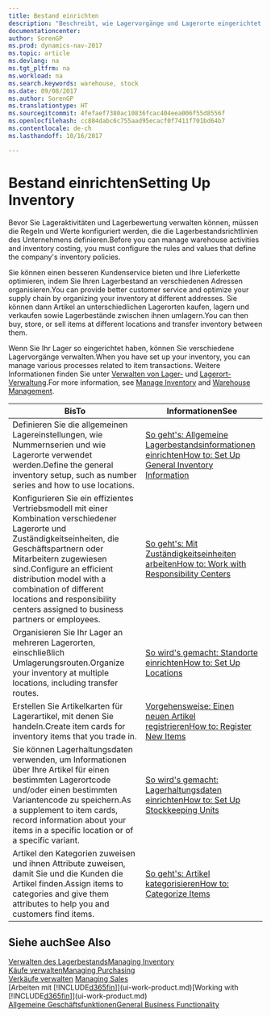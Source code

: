```yaml
---
title: Bestand einrichten
description: "Beschreibt, wie Lagervorgänge und Lagerorte eingerichtet werden, einschließlich Umlagerungsrouten und Standorte wie Lagerorte."
documentationcenter: 
author: SorenGP
ms.prod: dynamics-nav-2017
ms.topic: article
ms.devlang: na
ms.tgt_pltfrm: na
ms.workload: na
ms.search.keywords: warehouse, stock
ms.date: 09/08/2017
ms.author: SorenGP
ms.translationtype: HT
ms.sourcegitcommit: 4fefaef7380ac10836fcac404eea006f55d8556f
ms.openlocfilehash: cc884dabc6c755aad95ecacf0f7411f701bd64b7
ms.contentlocale: de-ch
ms.lasthandoff: 10/16/2017

---
```

# <a name="setting-up-inventory"></a><span data-ttu-id="096cc-103">Bestand einrichten</span><span class="sxs-lookup"><span data-stu-id="096cc-103">Setting Up Inventory</span></span>
<span data-ttu-id="096cc-104">Bevor Sie Lageraktivitäten und Lagerbewertung verwalten können, müssen die Regeln und Werte konfiguriert werden, die die Lagerbestandsrichtlinien des Unternehmens definieren.</span><span class="sxs-lookup"><span data-stu-id="096cc-104">Before you can manage warehouse activities and inventory costing, you must configure the rules and values that define the company's inventory policies.</span></span>

<span data-ttu-id="096cc-105">Sie können einen besseren Kundenservice bieten und Ihre Lieferkette optimieren, indem Sie Ihren Lagerbestand an verschiedenen Adressen organisieren.</span><span class="sxs-lookup"><span data-stu-id="096cc-105">You can provide better customer service and optimize your supply chain by organizing your inventory at different addresses.</span></span> <span data-ttu-id="096cc-106">Sie können dann Artikel an unterschiedlichen Lagerorten kaufen, lagern und verkaufen sowie Lagerbestände zwischen ihnen umlagern.</span><span class="sxs-lookup"><span data-stu-id="096cc-106">You can then buy, store, or sell items at different locations and transfer inventory between them.</span></span>

<span data-ttu-id="096cc-107">Wenn Sie Ihr Lager so eingerichtet haben, können Sie verschiedene Lagervorgänge verwalten.</span><span class="sxs-lookup"><span data-stu-id="096cc-107">When you have set up your inventory, you can manage various processes related to item transactions.</span></span> <span data-ttu-id="096cc-108">Weitere Informationen finden Sie unter [Verwalten von Lager-](inventory-manage-inventory.md) und [Lagerort-Verwaltung](warehouse-manage-warehouse.md).</span><span class="sxs-lookup"><span data-stu-id="096cc-108">For more information, see [Manage Inventory](inventory-manage-inventory.md) and [Warehouse Management](warehouse-manage-warehouse.md).</span></span>

| <span data-ttu-id="096cc-109">Bis</span><span class="sxs-lookup"><span data-stu-id="096cc-109">To</span></span> | <span data-ttu-id="096cc-110">Informationen</span><span class="sxs-lookup"><span data-stu-id="096cc-110">See</span></span> |
| --- | --- |
| <span data-ttu-id="096cc-111">Definieren Sie die allgemeinen Lagereinstellungen, wie Nummernserien und wie Lagerorte verwendet werden.</span><span class="sxs-lookup"><span data-stu-id="096cc-111">Define the general inventory setup, such as number series and how to use locations.</span></span> |[<span data-ttu-id="096cc-112">So geht's: Allgemeine Lagerbestandsinformationen einrichten</span><span class="sxs-lookup"><span data-stu-id="096cc-112">How to: Set Up General Inventory Information</span></span>](inventory-how-setup-general.md) |
|<span data-ttu-id="096cc-113">Konfigurieren Sie ein effizientes Vertriebsmodell mit einer Kombination verschiedener Lagerorte und Zuständigkeitseinheiten, die Geschäftspartnern oder Mitarbeitern zugewiesen sind.</span><span class="sxs-lookup"><span data-stu-id="096cc-113">Configure an efficient distribution model with a combination of different locations and responsibility centers assigned to business partners or employees.</span></span>|[<span data-ttu-id="096cc-114">So geht's: Mit Zuständigkeitseinheiten arbeiten</span><span class="sxs-lookup"><span data-stu-id="096cc-114">How to: Work with Responsibility Centers</span></span>](inventory-responsibility-centers.md)|
| <span data-ttu-id="096cc-115">Organisieren Sie Ihr Lager an mehreren Lagerorten, einschließlich Umlagerungsrouten.</span><span class="sxs-lookup"><span data-stu-id="096cc-115">Organize your inventory at multiple locations, including transfer routes.</span></span> |[<span data-ttu-id="096cc-116">So wird's gemacht: Standorte einrichten</span><span class="sxs-lookup"><span data-stu-id="096cc-116">How to: Set Up Locations</span></span>](inventory-how-register-new-items.md) |
| <span data-ttu-id="096cc-117">Erstellen Sie Artikelkarten für Lagerartikel, mit denen Sie handeln.</span><span class="sxs-lookup"><span data-stu-id="096cc-117">Create item cards for inventory items that you trade in.</span></span> |[<span data-ttu-id="096cc-118">Vorgehensweise: Einen neuen Artikel registrieren</span><span class="sxs-lookup"><span data-stu-id="096cc-118">How to: Register New Items</span></span>](inventory-how-register-new-items.md) |
|<span data-ttu-id="096cc-119">Sie können Lagerhaltungsdaten verwenden, um Informationen über Ihre Artikel für einen bestimmten Lagerortcode und/oder einen bestimmten Variantencode zu speichern.</span><span class="sxs-lookup"><span data-stu-id="096cc-119">As a supplement to item cards, record information about your items in a specific location or of a specific variant.</span></span>|[<span data-ttu-id="096cc-120">So wird's gemacht: Lagerhaltungsdaten einrichten</span><span class="sxs-lookup"><span data-stu-id="096cc-120">How to: Set Up Stockkeeping Units</span></span>](inventory-how-to-set-up-stockkeeping-units.md)|
| <span data-ttu-id="096cc-121">Artikel den Kategorien zuweisen und ihnen Attribute zuweisen, damit Sie und die Kunden die Artikel finden.</span><span class="sxs-lookup"><span data-stu-id="096cc-121">Assign items to categories and give them attributes to help you and customers find items.</span></span> |[<span data-ttu-id="096cc-122">So geht's: Artikel kategorisieren</span><span class="sxs-lookup"><span data-stu-id="096cc-122">How to: Categorize Items</span></span>](inventory-how-categorize-items.md) |

## <a name="see-also"></a><span data-ttu-id="096cc-123">Siehe auch</span><span class="sxs-lookup"><span data-stu-id="096cc-123">See Also</span></span>
[<span data-ttu-id="096cc-124">Verwalten des Lagerbestands</span><span class="sxs-lookup"><span data-stu-id="096cc-124">Managing Inventory</span></span>](inventory-manage-inventory.md)  
[<span data-ttu-id="096cc-125">Käufe verwalten</span><span class="sxs-lookup"><span data-stu-id="096cc-125">Managing Purchasing</span></span>](purchasing-manage-purchasing.md)  
<span data-ttu-id="096cc-126">[Verkäufe verwalten](sales-manage-sales.md)  </span><span class="sxs-lookup"><span data-stu-id="096cc-126">[Managing Sales](sales-manage-sales.md)  </span></span>  
<span data-ttu-id="096cc-127">[Arbeiten mit [!INCLUDE[d365fin](includes/d365fin_md.md)]](ui-work-product.md)</span><span class="sxs-lookup"><span data-stu-id="096cc-127">[Working with [!INCLUDE[d365fin](includes/d365fin_md.md)]](ui-work-product.md)</span></span>  
[<span data-ttu-id="096cc-128">Allgemeine Geschäftsfunktionen</span><span class="sxs-lookup"><span data-stu-id="096cc-128">General Business Functionality</span></span>](ui-across-business-areas.md)

